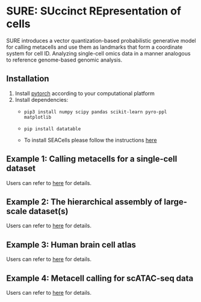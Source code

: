 # SURE: SUccinct REpresentation of cells
 SURE introduces a vector quantization-based probabilistic generative model for calling metacells and use them as landmarks that form a coordinate system for cell ID. Analyzing single-cell omics data in a manner analogous to reference genome-based genomic analysis.


## Installation
1. Install [pytorch](https://pytorch.org/get-started/locally/) according to your computational platform
2. Install dependencies:
    - `pip3 install numpy scipy pandas scikit-learn pyro-ppl matplotlib`

    - `pip install datatable`

    - To install SEACells please follow the instructions [here](https://github.com/dpeerlab/SEACells)


## Example 1: Calling metacells for a single-cell dataset

Users can refer to [here](https://github.com/ZengFLab/SURE_example_1) for details.

## Example 2: The hierarchical assembly of large-scale dataset(s)

Users can refer to [here](https://github.com/ZengFLab/SURE_example_2) for details.

## Example 3: Human brain cell atlas

Users can refer to [here](https://github.com/ZengFLab/SURE_example_3) for details.

## Example 4: Metacell calling for scATAC-seq data

Users can refer to [here](https://github.com/ZengFLab/SURE_example_4) for details.


